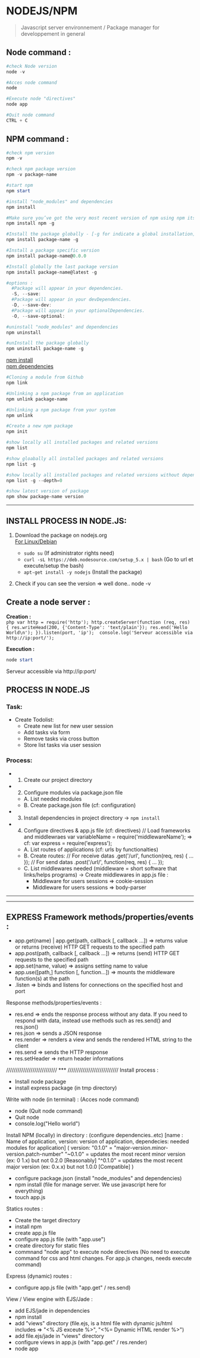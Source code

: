 # NODEJS/NPM  
> Javascript server environnement / Package manager for developpement in general 

## Node command :
  ```powershell
  #check Node version
  node -v

  #Acces node command
  node

  #Execute node "directives"
  node app 

  #Quit node command
  CTRL + C
  ```

## NPM command :
  ```powershell
  #check npm version
  npm -v 

  #check npm package version
  npm -v package-name

  #start npm
  npm start
  ```

  ```powershell
  #install "node_modules" and dependencies
  npm install

  #Make sure you’ve got the very most recent version of npm using npm itself
  npm install npm -g

  #Install the package globally - [-g for indicate a global installation]
  npm install package-name -g  

  #Install a package specific version
  npm install package-name@0.0.0

  #Install globally the last package version
  npm install package-name@latest -g

  #options :
    #Package will appear in your dependencies.
    -S, --save: 
    #Package will appear in your devDependencies.
    -D, --save-dev: 
    #Package will appear in your optionalDependencies.
    -O, --save-optional: 

  #uninstall "node_modules" and dependencies
  npm uninstall

  #unInstall the package globally
  npm uninstall package-name -g
  ```
  [npm install](https://docs.npmjs.com/cli/install)  
  [npm dependencies](http://zhiye.li/2014-06-23-npm-dependencies-and-devDependencies.html)


  ```powershell
  #Cloning a module from Github
  npm link

  #Unlinking a npm package from an application
  npm unlink package-name

  #Unlinking a npm package from your system
  npm unlink
  ```
  ```powershell
  #Create a new npm package
  npm init
  ```

  ```powershell
  #show locally all installed packages and related versions
  npm list

  #show gloabally all installed packages and related versions
  npm list -g

  #show locally all installed packages and related versions without dependencies
  npm list -g --depth=0

  #show latest version of package
  npm show package-name version
  ```

---

## INSTALL PROCESS IN NODE.JS:
  1. Download the package on nodejs.org  
    [For Linux/Debian](https://github.com/nodesource/distributions#debinstall)  
      - `sudo su` (If administrator rights need)
      - `curl -sL https://deb.nodesource.com/setup_5.x | bash` (Go to url et execute/setup the bash)
      - `apt-get install -y nodejs` (Install the package)
 
  2. Check if you can see the version => well done..
        node -v

## Create a node server :
  **Creation :**  
    ```php
    var http = require('http');
    http.createServer(function (req, res) {
    res.writeHead(200, {'Content-Type': 'text/plain'});
    res.end('Hello World\n');
    }).listen(port, 'ip'); 
    console.log('Serveur accessible via http://ip:port/');
    ```  

  **Execution :**
  ```powershell
  node start
  ```

  Serveur accessible via http://ip:port/ 

## PROCESS IN NODE.JS  
### **Task:** 
  - Create Todolist:  
    - Create new list for new user session
    - Add tasks via form
    - Remove tasks via cross button
    - Store list tasks via user session

### **Process:**
  - 1. Create our project directory
  - 2. Configure modules via package.json file
    - A. List needed modules
    - B. Create package.json file (cf: configuration)
  - 3. Install dependencies in project directory
    -> `npm install`
  - 4. Configure directives & app.js file (cf: directives)
      // Load frameworks and middlewraes
      var variableName = require('middlewareName'); => cf: var express = require('express');
    - A. List routes of applications (cf: urls by functionalties)
    - B. Create routes:
      // For receive datas
      .get('/url', function(req, res) { ... });
      // For send datas
      .post('/url/', function(req, res) { ... });
    - C. List middlewares needed (middleware = short software that links/helps programs)
    -> Create middlewares in app.js file :
      - Middleware for users sessions => cookie-session
      - Middleware for users sessions =>  body-parser

---
---

  ## EXPRESS Framework methods/properties/events :
  - app.get(name) | app.get(path, callback [, callback ...]) => returns value or returns (receive) HTTP GET requests to the specified path 
  - app.post(path, callback [, callback ...]) => returns (send) HTTP GET requests to the specified path
  - app.set(name, value) => assigns setting name to value
  - app.use([path,] function [, function...]) => mounts the middleware function(s) at the path
  - .listen => binds and listens for connections on the specified host and port

  Response methods/properties/events :
  - res.end => ends the response process without any data. If you need to respond with data, instead use methods such as res.send() and res.json()
  - res.json => sends a JSON response
  - res.render => renders a view and sends the rendered HTML string to the client
  - res.send => sends the HTTP response
  - res.setHeader => return header informations



/////////////////////////// *** ///////////////////////////
Install process :
  - Install node package
  - install express package (in tmp directory)

Write with node (in terminal) :
  (Acces node command)
  - node 
  (Quit node command)
  - Quit node
  - console.log("Hello world")

Install NPM (locally) in directory :
  (configure dependencies..etc)
  [name : Name of application, version: version of application, dependecies: needed modules for application]
  (
    version: "0.1.0" = "major-version.minor-version.patch-number"
    "~0.1.0" = updates the most recent minor version (ex: 0 1.x) but not 0.2.0 [Reasonably]
    "^0.1.0" = updates the most recent major version (ex: 0.x.x) but not 1.0.0 [Compatible]
    )
  - configure package.json 
  (install "node_modules" and dependencies)
  - npm install
  (file for manage server. We use javascript here for everything)
  - touch app.js 

Statics routes :
  - Create the target directory
  - install npm
  - create app.js file
  - configure app.js file (with "app.use")
  - create directory for static files
  - commnand "node app" to execute node directives (No need to execute command for css and html changes. For app.js changes, needs execute command)

Express (dynamic) routes :
  - configure app.js file (with "app.get" / res.send)

View / View engine with EJS/Jade :
  - add EJS/jade in dependencies
  - npm install
  - add "views" directory
  (file.ejs, is a html file with dynamic js/html includes => "<% JS exceute %>", "<%= Dynamic HTML render %>")
  - add file.ejs/jade in "views" directory
  - configure views in app.js (with "app.get" / res.render)
  - node app

